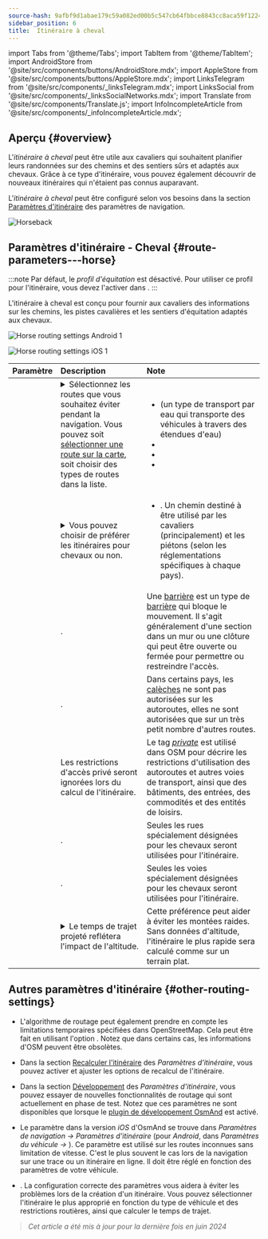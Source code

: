 ```yaml
---
source-hash: 9afbf9d1abae179c59a082ed00b5c547cb64fbbce8843cc8aca59f12240567da
sidebar_position: 6
title:  Itinéraire à cheval
---
```


import Tabs from '@theme/Tabs';
import TabItem from '@theme/TabItem';
import AndroidStore from '@site/src/components/buttons/AndroidStore.mdx';
import AppleStore from '@site/src/components/buttons/AppleStore.mdx';
import LinksTelegram from '@site/src/components/_linksTelegram.mdx';
import LinksSocial from '@site/src/components/_linksSocialNetworks.mdx';
import Translate from '@site/src/components/Translate.js';
import InfoIncompleteArticle from '@site/src/components/_infoIncompleteArticle.mdx';


## Aperçu {#overview}

L'*itinéraire à cheval* peut être utile aux cavaliers qui souhaitent planifier leurs randonnées sur des chemins et des sentiers sûrs et adaptés aux chevaux. Grâce à ce type d'itinéraire, vous pouvez également découvrir de nouveaux itinéraires qui n'étaient pas connus auparavant.

L'*itinéraire à cheval* peut être configuré selon vos besoins dans la section [Paramètres d'itinéraire](../guidance/navigation-settings.md#route-parameters) des paramètres de navigation.

![Horseback](@site/static/img/navigation/routing/horseback_routing_overview.png)


## Paramètres d'itinéraire - Cheval {#route-parameters---horse}

:::note
Par défaut, le *profil d'équitation* est désactivé. Pour utiliser ce profil pour l'itinéraire, vous devez l'activer dans *<Translate android="true" ids="shared_string_menu,shared_string_settings,application_profiles"/>*.
:::

L'itinéraire à cheval est conçu pour fournir aux cavaliers des informations sur les chemins, les pistes cavalières et les sentiers d'équitation adaptés aux chevaux.

<Tabs groupId="operating-systems">

<TabItem value="android" label="Android">

![Horse routing settings Android 1](@site/static/img/navigation/routing/horse-routing-andr.png)

</TabItem>

<TabItem value="ios" label="iOS">

![Horse routing settings iOS 1](@site/static/img/navigation/routing/horse-routing-ios.png)

</TabItem>

</Tabs>

| Paramètre | Description | Note |
|:------------|:---------------|:---------------|
| *<Translate android="true" ids="impassable_road"/>* | <details><summary> Sélectionnez les routes que vous souhaitez éviter pendant la navigation. Vous pouvez soit [sélectionner une route sur la carte](../../map/map-context-menu/#avoid-road), soit choisir des types de routes dans la liste. </summary> ![Avoid roads Android](@site/static/img/navigation/routing/horse_routing_avoid_android.png) </details> | <ul><li> [<Translate android="true" ids="routing_attr_avoid_ferries_name"/>](https://wiki.openstreetmap.org/wiki/Ferries) (un type de transport par eau qui transporte des véhicules à travers des étendues d'eau)</li><li>[<Translate android="true" ids="routing_attr_avoid_stairs_name"/>](https://wiki.openstreetmap.org/wiki/Tag:highway%3Dsteps)</li><li>[<Translate android="true" ids="routing_attr_avoid_tunnels_name"/>](https://wiki.openstreetmap.org/wiki/Key:tunnel)</li><li>[<Translate android="true" ids="routing_attr_avoid_motorway_name"/>](https://wiki.openstreetmap.org/wiki/Tag:highway%3Dmotorway)</li></ul>|
| *<Translate android="true" ids="prefer_in_routing_title"/>* | <details><summary> Vous pouvez choisir de préférer les itinéraires pour chevaux ou non. </summary> ![Prefer horses routes Android](@site/static/img/navigation/routing/horse_routing_prefer_android.png) </details> | <ul><li>[<Translate android="true" ids="routing_attr_prefer_horse_routes_name"/>](https://wiki.openstreetmap.org/wiki/Tag:highway%3Dbridleway). Un chemin destiné à être utilisé par les cavaliers (principalement) et les piétons (selon les réglementations spécifiques à chaque pays). </li></ul> |
| *<Translate android="true" ids="routing_attr_allow_gate_name"/>* | <Translate android="true" ids="routing_attr_allow_gate_description"/>. | Une [barrière](https://wiki.openstreetmap.org/wiki/Tag:barrier%3Dgate) est un type de [barrière](https://wiki.openstreetmap.org/wiki/Key:barrier) qui bloque le mouvement. Il s'agit généralement d'une section dans un mur ou une clôture qui peut être ouverte ou fermée pour permettre ou restreindre l'accès. |
| *<Translate android="true" ids="routing_attr_carriage_restrictions_name"/>* | <Translate android="true" ids="routing_attr_carriage_restrictions_description"/>. | Dans certains pays, les [calèches](https://wiki.openstreetmap.org/wiki/Key:carriage) ne sont pas autorisées sur les autoroutes, elles ne sont autorisées que sur un très petit nombre d'autres routes. |
| *<Translate android="true" ids="routing_attr_allow_private_name"/>* | Les restrictions d'accès privé seront ignorées lors du calcul de l'itinéraire. | Le tag *[private](https://wiki.openstreetmap.org/wiki/Key:access)* est utilisé dans OSM pour décrire les restrictions d'utilisation des autoroutes et autres voies de transport, ainsi que des bâtiments, des entrées, des commodités et des entités de loisirs. |
| *<Translate android="true" ids="routing_attr_only_permitted_streets_name"/>* | <Translate android="true" ids="routing_attr_only_permitted_streets_description"/>. | Seules les rues spécialement désignées pour les chevaux seront utilisées pour l'itinéraire. |
| *<Translate android="true" ids="routing_attr_only_permitted_ways_name"/>* | <Translate android="true" ids="routing_attr_only_permitted_ways_description"/>. | Seules les voies spécialement désignées pour les chevaux seront utilisées pour l'itinéraire. |
|*<Translate android="true" ids="routing_attr_height_obstacles_name"/>* | <details><summary> Le temps de trajet projeté reflétera l'impact de l'altitude. </summary> ![Use elevation data Android](@site/static/img/navigation/routing/horse_routing_elevation_android.png) </details> | Cette préférence peut aider à éviter les montées raides. Sans données d'altitude, l'itinéraire le plus rapide sera calculé comme sur un terrain plat. |


## Autres paramètres d'itinéraire {#other-routing-settings}

- L'algorithme de routage peut également prendre en compte les limitations temporaires spécifiées dans OpenStreetMap. Cela peut être fait en utilisant l'option [<Translate android="true" ids="temporary_conditional_routing"/>](../routing/osmand-routing.md#consider-temporary-limitations). Notez que dans certains cas, les informations d'OSM peuvent être obsolètes.

- Dans la section [Recalculer l'itinéraire](../../navigation/guidance/navigation-settings.md#recalculate-route) des *Paramètres d'itinéraire*, vous pouvez activer et ajuster les options de recalcul de l'itinéraire.

- Dans la section [Développement](../guidance/navigation-settings.md#development-settings) des *Paramètres d'itinéraire*, vous pouvez essayer de nouvelles fonctionnalités de routage qui sont actuellement en phase de test. Notez que ces paramètres ne sont disponibles que lorsque le [plugin de développement OsmAnd](../../plugins/development.md) est activé.

- Le paramètre [<Translate ios="true" ids="road_speeds"/>](../guidance/navigation-settings.md#road-speeds) dans la version *iOS* d'OsmAnd se trouve dans *Paramètres de navigation → Paramètres d'itinéraire* (pour *Android*, dans *Paramètres du véhicule → [<Translate android="true" ids="default_speed_setting_title"/>](../guidance/navigation-settings.md#default-speed--road-speeds)*). Ce paramètre est utilisé sur les routes inconnues sans limitation de vitesse. C'est le plus souvent le cas lors de la navigation sur une trace ou un itinéraire en ligne. Il doit être réglé en fonction des paramètres de votre véhicule.

- [<Translate ios="true" ids="vehicle_parameters"/>](../guidance/navigation-settings.md#vehicle-parameters). La configuration correcte des paramètres vous aidera à éviter les problèmes lors de la création d'un itinéraire. Vous pouvez sélectionner l'itinéraire le plus approprié en fonction du type de véhicule et des restrictions routières, ainsi que calculer le temps de trajet.

> *Cet article a été mis à jour pour la dernière fois en juin 2024*